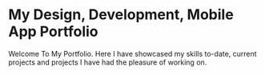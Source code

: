 # My Design, Development, Mobile App Portfolio 

Welcome To My Portfolio. Here I have showcased my skills to-date, current projects and projects I have had the pleasure of working on. 